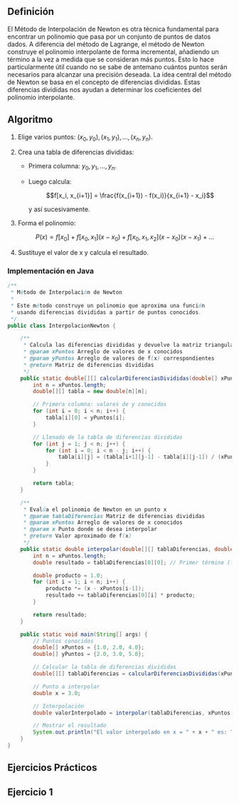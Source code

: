 ## Definición
El Método de Interpolación de Newton es otra técnica fundamental para encontrar un polinomio que pasa por un conjunto
de puntos de datos dados. A diferencia del método de Lagrange, el método de Newton construye el polinomio interpolante de forma incremental, añadiendo un término a la vez a medida que se consideran más puntos. Esto lo hace particularmente útil cuando no se sabe de antemano cuántos puntos serán necesarios para alcanzar una precisión deseada.
La idea central del método de Newton se basa en el concepto de diferencias divididas. Estas diferencias divididas nos ayudan a determinar los coeficientes del polinomio interpolante.

## Algoritmo 
1. Elige varios puntos: $(x_0, y_0), (x_1, y_1), ..., (x_n, y_n)$.
   
2. Crea una tabla de diferencias divididas:
   
   - Primera columna: $y_0, y_1, ..., y_n$.
     
   - Luego calcula:
     
     $$f[x_i, x_{i+1}] = \frac{f(x_{i+1}) - f(x_i)}{x_{i+1} - x_i}$$

     y así sucesivamente.
    
3. Forma el polinomio:
   
   $$P(x) = f[x_0] + f[x_0, x_1](x - x_0) + f[x_0, x_1, x_2](x - x_0)(x - x_1) + ...$$
   
4. Sustituye el valor de x y calcula el resultado.

### Implementación en Java
```java
/**
 * Método de Interpolación de Newton
 * 
 * Este método construye un polinomio que aproxima una función
 * usando diferencias divididas a partir de puntos conocidos.
 */
public class InterpolacionNewton {

    /**
     * Calcula las diferencias divididas y devuelve la matriz triangular
     * @param xPuntos Arreglo de valores de x conocidos
     * @param yPuntos Arreglo de valores de f(x) correspondientes
     * @return Matriz de diferencias divididas
     */
    public static double[][] calcularDiferenciasDivididas(double[] xPuntos, double[] yPuntos) {
        int n = xPuntos.length;
        double[][] tabla = new double[n][n];

        // Primera columna: valores de y conocidos
        for (int i = 0; i < n; i++) {
            tabla[i][0] = yPuntos[i];
        }

        // Llenado de la tabla de diferencias divididas
        for (int j = 1; j < n; j++) {
            for (int i = 0; i < n - j; i++) {
                tabla[i][j] = (tabla[i+1][j-1] - tabla[i][j-1]) / (xPuntos[i+j] - xPuntos[i]);
            }
        }

        return tabla;
    }

    /**
     * Evalúa el polinomio de Newton en un punto x
     * @param tablaDiferencias Matriz de diferencias divididas
     * @param xPuntos Arreglo de valores de x conocidos
     * @param x Punto donde se desea interpolar
     * @return Valor aproximado de f(x)
     */
    public static double interpolar(double[][] tablaDiferencias, double[] xPuntos, double x) {
        int n = xPuntos.length;
        double resultado = tablaDiferencias[0][0]; // Primer término (f[x0])

        double producto = 1.0;
        for (int i = 1; i < n; i++) {
            producto *= (x - xPuntos[i-1]);
            resultado += tablaDiferencias[0][i] * producto;
        }

        return resultado;
    }

    public static void main(String[] args) {
        // Puntos conocidos
        double[] xPuntos = {1.0, 2.0, 4.0};
        double[] yPuntos = {2.0, 3.0, 5.0};

        // Calcular la tabla de diferencias divididas
        double[][] tablaDiferencias = calcularDiferenciasDivididas(xPuntos, yPuntos);

        // Punto a interpolar
        double x = 3.0;

        // Interpolación
        double valorInterpolado = interpolar(tablaDiferencias, xPuntos, x);

        // Mostrar el resultado
        System.out.println("El valor interpolado en x = " + x + " es: " + valorInterpolado);
    }
}

```
## Ejercicios Prácticos
## Ejercicio 1

